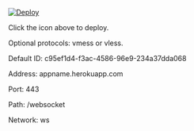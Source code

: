 [![Deploy](https://www.herokucdn.com/deploy/button.png)](https://dashboard.heroku.com/new?template=https://github.com/iamtrazy/xray-docker)

Click the icon above to deploy.

Optional protocols: vmess or vless.

Default ID: c95ef1d4-f3ac-4586-96e9-234a37dda068

Address: appname.herokuapp.com

Port: 443

Path: /websocket

Network: ws
